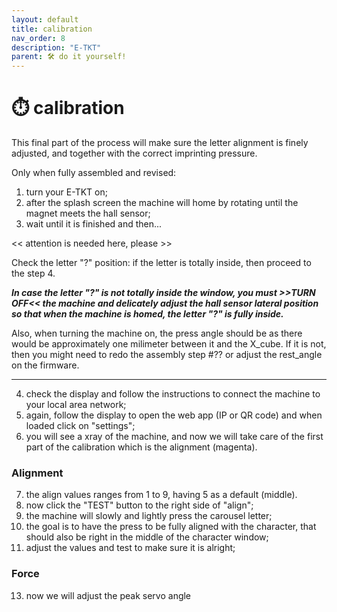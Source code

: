 ```yaml
---
layout: default
title: calibration
nav_order: 8
description: "E-TKT"
parent: 🛠️ do it yourself!
---
```


# ⏱️ **calibration**

This final part of the process will make sure the letter alignment is finely adjusted, and together with the correct imprinting pressure.

Only when fully assembled and revised:
1. turn your E-TKT on;
2. after the splash screen the machine will home by rotating until the magnet meets the hall sensor;
3. wait until it is finished and then...

<< attention is needed here, please >>

Check the letter "?" position: if the letter is totally inside, then proceed to the step 4.

***In case the letter "?" is not totally inside the window, you must >>TURN OFF<< the machine and delicately adjust the hall sensor lateral position so that when the machine is homed, the letter "?" is fully inside.***

Also, when turning the machine on, the press angle should be as there would be approximately one milimeter between it and the X_cube. If it is not, then you might need to redo the assembly step #?? or adjust the rest_angle on the firmware.  

----

4. check the display and follow the instructions to connect the machine to your local area network;
5. again, follow the display to open the web app (IP or QR code) and when loaded click on "settings";
6. you will see a xray of the machine, and now we will take care of the first part of the calibration which is the alignment (magenta).

### Alignment
7. the align values ranges from 1 to 9, having 5 as a default (middle).
8. now click the "TEST" button to the right side of "align";
9. the machine will slowly and lightly press the carousel letter;
10. the goal is to have the press to be fully aligned with the character, that should also be right in the middle of the character window;
11. adjust the values and test to make sure it is alright;

### Force
13. now we will adjust the peak servo angle
